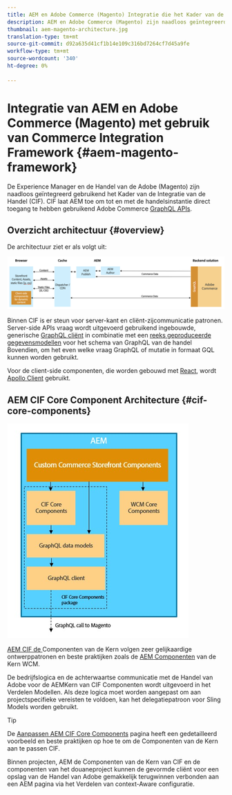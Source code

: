 ```yaml
---
title: AEM en Adobe Commerce (Magento) Integratie die het Kader van de Integratie van de Handel gebruikt
description: AEM en Adobe Commerce (Magento) zijn naadloos geïntegreerd met behulp van het Commerce Integration Framework (CIF). CIF laat AEM toe om tot een instantie van de Magento toegang te hebben en met Magento via GraphQL te communiceren. AEM-auteurs kunnen ook Product- en rubriekkiezers en de productconsole gebruiken om door product- en categoriegegevens te bladeren die op verzoek van Magento zijn opgehaald. Bovendien verstrekt CIF een out-of-the-box opslag die handelsprojecten kan versnellen.
thumbnail: aem-magento-architecture.jpg
translation-type: tm+mt
source-git-commit: d92a635d41cf1b14e109c316bd7264cf7d45a9fe
workflow-type: tm+mt
source-wordcount: '340'
ht-degree: 0%

---
```


# Integratie van AEM en Adobe Commerce (Magento) met gebruik van Commerce Integration Framework {#aem-magento-framework}

De Experience Manager en de Handel van de Adobe (Magento) zijn naadloos geïntegreerd gebruikend het Kader van de Integratie van de Handel (CIF). CIF laat AEM toe om tot en met de handelsinstantie direct toegang te hebben gebruikend Adobe Commerce [GraphQL APIs](https://devdocs.magento.com/guides/v2.4/graphql/).

## Overzicht architectuur {#overview}

De architectuur ziet er als volgt uit:

![Overzicht van CIF-architectuur](../assets/AEM_Magento_Architecture.png)

Binnen CIF is er steun voor server-kant en cliënt-zijcommunicatie patronen.
Server-side APIs vraag wordt uitgevoerd gebruikend ingebouwde, generische [GraphQL cliënt](https://github.com/adobe/commerce-cif-graphql-client) in combinatie met een [reeks geproduceerde gegevensmodellen](https://github.com/adobe/commerce-cif-magento-graphql) voor het schema van GraphQL van de handel Bovendien, om het even welke vraag GraphQL of mutatie in formaat GQL kunnen worden gebruikt.

Voor de client-side componenten, die worden gebouwd met [React](https://reactjs.org/), wordt [Apollo Client](https://www.apollographql.com/docs/react/) gebruikt.

## AEM CIF Core Component Architecture {#cif-core-components}

![AEM CIF Core Component Architecture](../assets/cif-component-architecture.jpg)

[AEM CIF de ](https://github.com/adobe/aem-core-cif-components) Componenten van de Kern volgen zeer gelijkaardige ontwerppatronen en beste praktijken zoals de  [AEM Componenten](https://github.com/adobe/aem-core-wcm-components) van de Kern WCM.

De bedrijfslogica en de achterwaartse communicatie met de Handel van Adobe voor de AEMKern van CIF Componenten wordt uitgevoerd in het Verdelen Modellen. Als deze logica moet worden aangepast om aan projectspecifieke vereisten te voldoen, kan het delegatiepatroon voor Sling Models worden gebruikt.

>[!TIP]
>
>De [Aanpassen AEM CIF Core Components](../customizing/customize-cif-components.md) pagina heeft een gedetailleerd voorbeeld en beste praktijken op hoe te om de Componenten van de Kern aan te passen CIF.

Binnen projecten, AEM de Componenten van de Kern van CIF en de componenten van het douaneproject kunnen de gevormde cliënt voor een opslag van de Handel van Adobe gemakkelijk terugwinnen verbonden aan een AEM pagina via het Verdelen van context-Aware configuratie.
